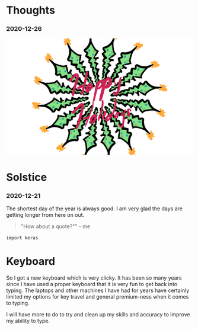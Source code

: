 # Thoughts
### 2020-12-26

![img](imgs/sketch1609032870407.png)


# Solstice
### 2020-12-21

The shortest day of the year is always good. I am very glad the days are getting longer from here on out.

> "How about a quote?"" - me

```
import keras

```


# Keyboard


So I got a new keyboard which is very clicky. It has been so many years since I have used a proper keyboard that it is very fun to get back into typing. The laptops and other machines I have had for years have certainly limited my options for key travel and general premium-ness when it comes to typing.

I will have more to do to try and clean up my skills and accuracy to improve my ability to type.
